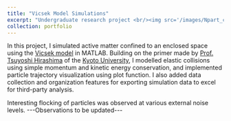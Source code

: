 ```yaml
---
title: "Vicsek Model Simulations"
excerpt: "Undergraduate research project <br/><img src='/images/Npart_condnoise_track_PATH2_cove.png'>"
collection: portfolio
---
```


In this project, I simulated active matter confined to an enclosed space using the <a href="https://en.wikipedia.org/wiki/Vicsek_model">Vicsek model</a> in MATLAB. Building on the primer made by <a href="https://sites.google.com/view/hirashima-group/home">Prof. Tsuyoshi Hirashima</a> of the <a href="https://www.kyoto-u.ac.jp/en">Kyoto University</a>, I modelled elastic collisions using simple momentum and kinetic energy conservation, and implemented particle trajectory visualization using plot function. I also added data collection and organization features for exporting simulation data to excel for third-party analysis.


Interesting flocking of particles was observed at various external noise levels.
---Observations to be updated---




